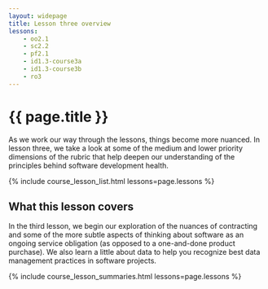 ```yaml
---
layout: widepage
title: Lesson three overview
lessons:
    - oo2.1
    - sc2.2
    - pf2.1
    - id1.3-course3a
    - id1.3-course3b
    - ro3
---
```


# {{ page.title }}

 As we work our way through the lessons, things become more nuanced. In lesson three, we take a look at some of the medium and lower priority dimensions of the rubric that help deepen our understanding of the principles behind software development health. 

{% include course_lesson_list.html lessons=page.lessons %}

## What this lesson covers

In the third lesson, we begin our exploration of the nuances of contracting and some of the more subtle aspects of thinking about software as an ongoing service obligation (as opposed to a one-and-done product purchase). We also learn a little about data to help you recognize best data management practices in software projects.

{% include course_lesson_summaries.html lessons=page.lessons %}
